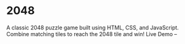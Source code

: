 # 2048
A classic 2048 puzzle game built using HTML, CSS, and JavaScript. Combine matching tiles to reach the 2048 tile and win!
Live Demo – 
